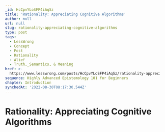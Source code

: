 ```yaml
---
_id: HcCpvYLoSFP4iAqSz
title: 'Rationality: Appreciating Cognitive Algorithms'
author: null
url: null
slug: rationality-appreciating-cognitive-algorithms
type: post
tags:
  - LessWrong
  - Concept
  - Post
  - Rationality
  - Alief
  - Truth,_Semantics, & Meaning
href: >-
  https://www.lesswrong.com/posts/HcCpvYLoSFP4iAqSz/rationality-appreciating-cognitive-algorithms
sequence: Highly Advanced Epistemology 101 for Beginners
chapter: Introduction
synchedAt: '2022-08-30T08:17:30.544Z'
---
```

# Rationality: Appreciating Cognitive Algorithms

